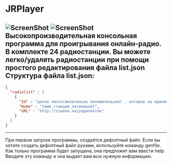 # JRPlayer
![ScreenShot](https://github.com/BrainRTP/JRPlayer/JRPlayer.png)
![ScreenShot](https://raw.githubusercontent.com/i-saumitra/Voice-controlled-MP3-Player/master/screenshot.jpg)
Высокопроизводительная консольная программа для проигрывания онлайн-радио. 
В комплекте 24 радиостанции. Вы можете легко/удалять радиостанции при помощи простого редактирования файла list.json
Структура файла list.json:
---
```json
{
  "radiolist" : [
    {
      "Id" : "целое число(желательно положительное) , которое на единицу больше предыдущего и на единицу меньше следующего",
      "Name" : "[имя_станции_латиницей]",
      "URL" : "http://ссылка.на/радиопоток"
    }
  ]
}
```
---
При первом запуске программы, создаётся дефолтный файл. Если вы хотите создать дефолтный файл руками, используйте команду genfile.
Как только программа будет запущена, она предложит вам ввести help. Вводите эту команду и она выдает вам всю нужную информацию.
